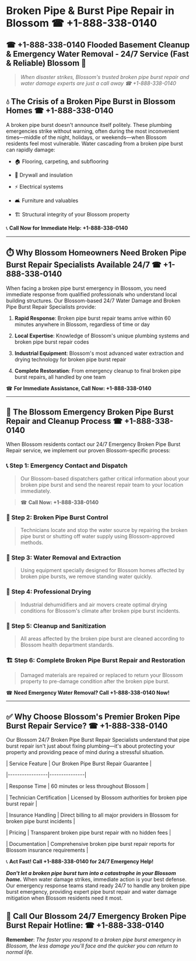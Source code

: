 # Broken Pipe & Burst Pipe Repair in Blossom ☎ +1-888-338-0140  
## ☎ +1-888-338-0140 Flooded Basement Cleanup & Emergency Water Removal - 24/7 Service (Fast & Reliable) Blossom 🚨  

> *When disaster strikes, Blossom's trusted broken pipe burst repair and water damage experts are just a call away ☎ +1-888-338-0140*  

## 💧 The Crisis of a Broken Pipe Burst in Blossom Homes ☎ +1-888-338-0140  

A broken pipe burst doesn't announce itself politely. These plumbing emergencies strike without warning, often during the most inconvenient times—middle of the night, holidays, or weekends—when Blossom residents feel most vulnerable. Water cascading from a broken pipe burst can rapidly damage:  

* 🏠 Flooring, carpeting, and subflooring  
* 🧱 Drywall and insulation  
* ⚡ Electrical systems  
* 🛋️ Furniture and valuables  
* 🏗️ Structural integrity of your Blossom property  

📞 **Call Now for Immediate Help: +1-888-338-0140**  

---  

## ⏱️ Why Blossom Homeowners Need Broken Pipe Burst Repair Specialists Available 24/7 ☎ +1-888-338-0140  

When facing a broken pipe burst emergency in Blossom, you need immediate response from qualified professionals who understand local building structures. Our Blossom-based 24/7 Water Damage and Broken Pipe Burst Repair Specialists provide:  

1. **Rapid Response**: Broken pipe burst repair teams arrive within 60 minutes anywhere in Blossom, regardless of time or day  
2. **Local Expertise**: Knowledge of Blossom's unique plumbing systems and broken pipe burst repair codes  
3. **Industrial Equipment**: Blossom's most advanced water extraction and drying technology for broken pipe burst repair  
4. **Complete Restoration**: From emergency cleanup to final broken pipe burst repairs, all handled by one team  

☎ **For Immediate Assistance, Call Now: +1-888-338-0140**  

---  

## 🔧 The Blossom Emergency Broken Pipe Burst Repair and Cleanup Process ☎ +1-888-338-0140  

When Blossom residents contact our 24/7 Emergency Broken Pipe Burst Repair service, we implement our proven Blossom-specific process:  

### 📞 Step 1: Emergency Contact and Dispatch  
> Our Blossom-based dispatchers gather critical information about your broken pipe burst and send the nearest repair team to your location immediately.  
> ☎ **Call Now: +1-888-338-0140**  

### 🚿 Step 2: Broken Pipe Burst Control  
> Technicians locate and stop the water source by repairing the broken pipe burst or shutting off water supply using Blossom-approved methods.  

### 🌊 Step 3: Water Removal and Extraction  
> Using equipment specially designed for Blossom homes affected by broken pipe bursts, we remove standing water quickly.  

### 💨 Step 4: Professional Drying  
> Industrial dehumidifiers and air movers create optimal drying conditions for Blossom's climate after broken pipe burst incidents.  

### 🧼 Step 5: Cleanup and Sanitization  
> All areas affected by the broken pipe burst are cleaned according to Blossom health department standards.  

### 🏗️ Step 6: Complete Broken Pipe Burst Repair and Restoration  
> Damaged materials are repaired or replaced to return your Blossom property to pre-damage condition after the broken pipe burst.  

☎ **Need Emergency Water Removal? Call +1-888-338-0140 Now!**  

---  

## ✅ Why Choose Blossom's Premier Broken Pipe Burst Repair Service? ☎ +1-888-338-0140  

Our Blossom 24/7 Broken Pipe Burst Repair Specialists understand that pipe burst repair isn't just about fixing plumbing—it's about protecting your property and providing peace of mind during a stressful situation.  

| Service Feature | Our Broken Pipe Burst Repair Guarantee |  
|-----------------|---------------|  
| Response Time | 60 minutes or less throughout Blossom |  
| Technician Certification | Licensed by Blossom authorities for broken pipe burst repair |  
| Insurance Handling | Direct billing to all major providers in Blossom for broken pipe burst incidents |  
| Pricing | Transparent broken pipe burst repair with no hidden fees |  
| Documentation | Comprehensive broken pipe burst repair reports for Blossom insurance requirements |  

📞 **Act Fast! Call +1-888-338-0140 for 24/7 Emergency Help!**  

***Don't let a broken pipe burst turn into a catastrophe in your Blossom home.*** When water damage strikes, immediate action is your best defense. Our emergency response teams stand ready 24/7 to handle any broken pipe burst emergency, providing expert pipe burst repair and water damage mitigation when Blossom residents need it most.  

## 📱 Call Our Blossom 24/7 Emergency Broken Pipe Burst Repair Hotline: ☎ +1-888-338-0140  

**Remember**: *The faster you respond to a broken pipe burst emergency in Blossom, the less damage you'll face and the quicker you can return to normal life.*